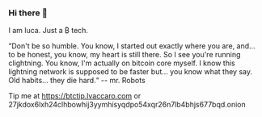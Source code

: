 ### Hi there 👋
I am luca.
Just a ₿ tech.

“Don't be so humble. You know, I started out exactly where you are, and... to be honest, you know, my heart is still there. So I see you're running clightning. You know, I'm actually on bitcoin core myself. I know this lightning network is supposed to be faster but... you know what they say. Old habits... they die hard.“ -- mr. Robots

Tip me at https://btctip.lvaccaro.com or 27jkdox6lxh24clhbowhij3yymhisyqdpo54xqr26n7lb4bhjs677bqd.onion

